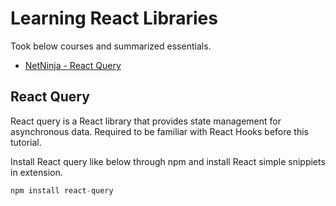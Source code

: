 # Learning React Libraries
Took below courses and summarized essentials. 

- [NetNinja - React Query](https://www.youtube.com/watch?v=x1rQ61otgtU)

## React Query
React query is a React library that provides state management for asynchronous data. Required to be familiar with React Hooks before this tutorial. 

<p>Install React query like below through npm and install React simple snippiets in extension. </p>

```javascript
npm install react-query
```




